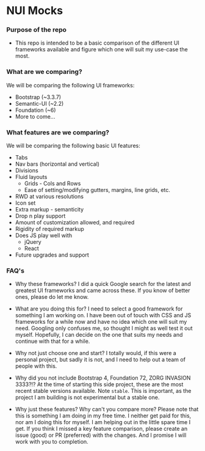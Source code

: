 # NUI Mocks
### Purpose of the repo
* This repo is intended to be a basic comparison of the different UI 
frameworks available and figure which one will suit my use-case the most.

### What are we comparing?
We will be comparing the following UI frameworks:
* Bootstrap (~3.3.7)
* Semantic-UI (~2.2)
* Foundation (~6)
* More to come...

### What features are we comparing?
We will be comparing the following basic UI features:
* Tabs
* Nav bars (horizontal and vertical)
* Divisions
* Fluid layouts
  * Grids - Cols and Rows
  * Ease of setting/modifying gutters, margins, line grids, etc.
* RWD at various resolutions
* Icon set
* Extra markup - semanticity
* Drop n play support
* Amount of customization allowed, and required
* Rigidity of required markup
* Does JS play well with
  * jQuery
  * React
* Future upgrades and support

### FAQ's
* Why these frameworks?
I did a quick Google search for the latest and greatest UI frameworks and 
came across these. If you know of better ones, please do let me know.

* What are you doing this for?
I need to select a good framework for something I am working on. I have been
out of touch with CSS and JS frameworks for a while now and have no idea which
one will suit my need. Googling only confuses me, so thought I might as well
test it out myself.
Hopefully, I can decide on the one that suits my needs and continue with 
that for a while.

* Why not just choose one and start?
I totally would, if this were a personal project, but sadly it is not, and I
need to help out a team of people with this.

* Why did you not include Bootstrap 4, Foundation 72, ZORG INVASION 3333?!?
At the time of starting this side project, these are the most recent stable
versions available. Note `stable`. This is important, as the project I am 
building is not experimental but a stable one.

* Why just these features? Why can't you compare more?
Please note that this is something I am doing in my free time. I neither 
get paid for this, nor am I doing this for myself. I am helping out in the 
little spare time I get. If you think I missed a key feature comparison,
please create an issue (good) or PR (preferred) with the changes. And I 
promise I will work with you to completion. 